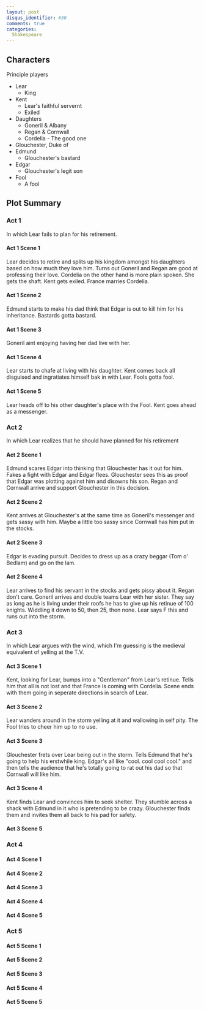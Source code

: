 ```yaml
---
layout: post
disqus_identifier: #30
comments: true
categories: 
  Shakespeare
---
```


## Characters

Principle players

* Lear
  * King
* Kent
  * Lear's faithful servernt
  * Exiled
* Daughters
  * Goneril & Albany
  * Regan & Cornwall
  * Cordelia - The good one
* Glouchester, Duke of
* Edmund
  * Glouchester's bastard
* Edgar
  * Glouchester's legit son
* Fool
  * A fool

## Plot Summary

### Act 1

In which Lear fails to plan for his retirement.

#### Act 1 Scene 1

Lear decides to retire and splits up his kingdom amongst his daughters based on how much they love him. Turns out Goneril and Regan are good at professing their love.  Cordelia on the other hand is more plain spoken.  She gets the shaft.  Kent gets exiled.  France marries Cordelia.

#### Act 1 Scene 2

Edmund starts to make his dad think that Edgar is out to kill him for his inheritance.  Bastards gotta bastard.

#### Act 1 Scene 3

Goneril aint enjoying having her dad live with her.

#### Act 1 Scene 4

Lear starts to chafe at living with his daughter.  Kent comes back all disguised and ingratiates himself bak in with Lear.  Fools gotta fool.

#### Act 1 Scene 5

Lear heads off to his other daughter's place with the Fool.  Kent goes ahead as a messenger.

### Act 2

In which Lear realizes that he should have planned for his retirement

#### Act 2 Scene 1

Edmund scares Edgar into thinking that Glouchester has it out for him.  Fakes a fight with Edgar and Edgar flees.  Glouchester sees this as proof that Edgar was plotting against him and disowns his son.  Regan and Cornwall arrive and support Glouchester in this decision.

#### Act 2 Scene 2

Kent arrives at Glouchester's at the same time as Goneril's messenger and gets sassy with him.  Maybe a little too sassy since Cornwall has him put in the stocks.

#### Act 2 Scene 3

Edgar is evading pursuit.  Decides to dress up as a crazy beggar (Tom o' Bedlam) and go on the lam.

#### Act 2 Scene 4

Lear arrives to find his servant in the stocks and gets pissy about it.  Regan don't care.  Goneril arrives and double teams Lear with her sister.  They say as long as he is living under their roofs he has to give up his retinue of 100 knights.  Widdling it down to 50, then 25, then none.  Lear says F this and runs out into the storm.

### Act 3

In which Lear argues with the wind, which I'm guessing is the medieval equivalent of yelling at the T.V.

#### Act 3 Scene 1

Kent, looking for Lear, bumps into a "Gentleman" from Lear's retinue.  Tells him that all is not lost and that France is coming with Cordelia.  Scene ends with them going in seperate directions in search of Lear.

#### Act 3 Scene 2

Lear wanders around in the storm yelling at it and wallowing in self pity.  The Fool tries to cheer him up to no use.

#### Act 3 Scene 3

Glouchester frets over Lear being out in the storm.  Tells Edmund that he's going to help his erstwhile king.  Edgar's all like "cool.  cool cool cool." and then tells the audience that he's totally going to rat out his dad so that Cornwall will like him.

#### Act 3 Scene 4

Kent finds Lear and convinces him to seek shelter.  They stumble across a shack with Edmund in it who is pretending to be crazy.  Glouchester finds them and invites them all back to his pad for safety.

#### Act 3 Scene 5

### Act 4

#### Act 4 Scene 1

#### Act 4 Scene 2

#### Act 4 Scene 3

#### Act 4 Scene 4

#### Act 4 Scene 5

### Act 5

#### Act 5 Scene 1

#### Act 5 Scene 2

#### Act 5 Scene 3

#### Act 5 Scene 4

#### Act 5 Scene 5


